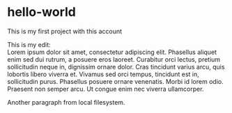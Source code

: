 # hello-world
This is my first project with this account

This is my edit:  
Lorem ipsum dolor sit amet, consectetur adipiscing elit. Phasellus aliquet enim sed dui rutrum, a posuere eros laoreet. Curabitur orci lectus, pretium sollicitudin neque in, dignissim ornare dolor. Cras tincidunt varius arcu, quis lobortis libero viverra et. Vivamus sed orci tempus, tincidunt est in, sollicitudin purus. Phasellus posuere ornare venenatis. Morbi id lorem odio. Praesent non semper arcu. Ut congue enim nec viverra ullamcorper.

Another paragraph from local filesystem.
